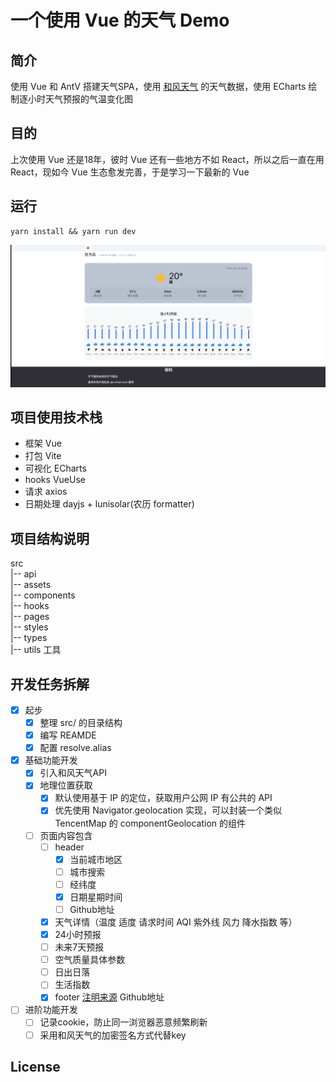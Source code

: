# 一个使用 Vue 的天气 Demo

## 简介
使用 Vue 和 AntV 搭建天气SPA，使用 [和风天气](https://dev.qweather.com/docs/terms/attribution) 的天气数据，使用 ECharts 绘制逐小时天气预报的气温变化图

## 目的
上次使用 Vue 还是18年，彼时 Vue 还有一些地方不如 React，所以之后一直在用 React，现如今 Vue 生态愈发完善，于是学习一下最新的 Vue

## 运行

```shell
yarn install && yarn run dev
```
![运行时截图](https://github.com/APM129/assets_folder/blob/main/images/vue_chart_1_img.png?raw=true)

## 项目使用技术栈
* 框架 Vue
* 打包 Vite
* 可视化 ECharts
* hooks VueUse
* 请求 axios
* 日期处理 dayjs + lunisolar(农历 formatter)

## 项目结构说明

src  
|-- api  
|-- assets  
|-- components  
|-- hooks  
|-- pages  
|-- styles  
|-- types  
|-- utils 工具      

## 开发任务拆解

- [x] 起步
  - [x] 整理 src/ 的目录结构
  - [x] 编写 REAMDE
  - [x] 配置 resolve.alias
- [x] 基础功能开发
  - [x] 引入和风天气API
  - [x] 地理位置获取
    - [x] 默认使用基于 IP 的定位，获取用户公网 IP 有公共的 API
    - [x] 优先使用 Navigator.geolocation 实现，可以封装一个类似 TencentMap 的 componentGeolocation 的组件
  - [ ] 页面内容包含
    - [ ] header
      - [x] 当前城市地区
      - [ ] 城市搜索
      - [ ] 经纬度
      - [x] 日期星期时间
      - [ ] Github地址
    - [x] 天气详情（温度 适度 请求时间 AQI 紫外线 风力 降水指数 等）
    - [x] 24小时预报
    - [ ] 未来7天预报
    - [ ] 空气质量具体参数
    - [ ] 日出日落
    - [ ] 生活指数
    - [x] footer [注明来源](https://dev.qweather.com/docs/terms/attribution/) Github地址
- [ ] 进阶功能开发
  - [ ] 记录cookie，防止同一浏览器恶意频繁刷新
  - [ ] 采用和风天气的加密签名方式代替key

## License
